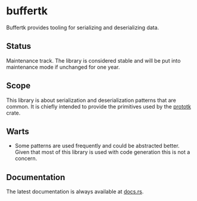 buffertk
========

Buffertk provides tooling for serializing and deserializing data.

Status
------

Maintenance track.  The library is considered stable and will be put into maintenance mode if unchanged for one year.

Scope
-----

This library is about serialization and deserialization patterns that are common.  It is chiefly intended to provide the
primitives used by the [prototk](https://crates.io/crates/prototk) crate.

Warts
-----

- Some patterns are used frequently and could be abstracted better.  Given that most of this library is used with code
  generation this is not a concern.

Documentation
-------------

The latest documentation is always available at [docs.rs](https://docs.rs/buffertk/latest/buffertk/).
